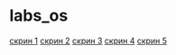 # labs_os
<a href="./Снимок экрана 2025-09-08 в 13.31.59.png">скрин 1</a>
<a href="./Снимок экрана 2025-09-08 в 13.32.12.png">скрин 2</a>
<a href="./Снимок экрана 2025-09-08 в 13.34.14.png">скрин 3</a>
<a href="./Снимок экрана 2025-09-08 в 13.38.42.png">скрин 4</a>
<a href="./Снимок экрана 2025-09-08 в 14.21.54.png">скрин 5</a>
